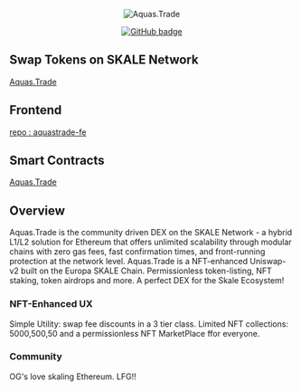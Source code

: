 <p align="center"> <img src="https://komarev.com/ghpvc/?username=RubyAquaMarine" alt="Aquas.Trade" /> </p>

<p align="center">
  <a href="https://github.com/RubyAquaMarine?tab=followers">
    <img src="https://img.shields.io/github/followers/RubyAquaMarine?label=Followers&logo=GitHub&style=for-the-badge" alt="GitHub badge" />
  </a>
</p>
<h2>Swap Tokens on SKALE Network</h2>
      <p> <a href="https://aquas.trade"> Aquas.Trade</a></p>
  
<h2>Frontend</h2>
      <p> <a href="https://github.com/RubyAquaMarine/aquastrade-fe"> repo : aquastrade-fe</a></p>

 
<h2>Smart Contracts</h2>
    <p> <a href="https://aquas.trade"> Aquas.Trade</a></p>
  
<h2>Overview</h2>
Aquas.Trade is the community driven DEX on the SKALE Network - a hybrid L1/L2 solution for Ethereum that offers unlimited scalability through modular chains with zero gas fees, fast confirmation times, and front-running protection at the network level.  Aquas.Trade is a NFT-enhanced Uniswap-v2 built on the Europa SKALE Chain.  Permissionless token-listing, NFT staking, token airdrops and more. A perfect DEX for the Skale Ecosystem!




<h3>NFT-Enhanced UX</h3>
Simple Utility: swap fee discounts in a 3 tier class. Limited NFT collections: 5000,500,50 and a permissionless NFT MarketPlace ffor everyone.



<h3>Community</h3>
OG's love skaling Ethereum. LFG!!
